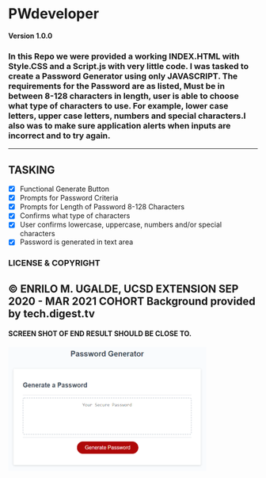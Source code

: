 # PWdeveloper
**Version 1.0.0**
### In this Repo we were provided a working INDEX.HTML with Style.CSS and a Script.js with very little code. I was tasked to create a Password Generator using only JAVASCRIPT. The requirements for the Password are as listed, Must be in between 8-128 characters in length, user is able to choose what type of characters to use. For example, lower case letters, upper case letters, numbers and special characters.I also was to make sure application alerts when inputs are incorrect and to try again.
---
## TASKING
- [X] Functional Generate Button
- [X] Prompts for Password Criteria
- [X] Prompts for Length of Password 8-128 Characters
- [X] Confirms what type of characters
- [X] User confirms lowercase, uppercase, numbers and/or special characters
- [X] Password is generated in text area

### LICENSE & COPYRIGHT
&copy; ENRILO M. UGALDE, UCSD EXTENSION SEP 2020 - MAR 2021 COHORT
Background provided by tech.digest.tv
----
#### SCREEN SHOT OF END RESULT SHOULD BE CLOSE TO.
<img src="assets/images/03-javascript-homework-demo.png" alt="Password Generator Example Screenshot" width="400px" height="250px"/>